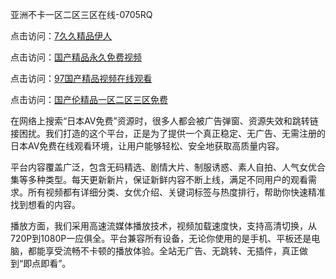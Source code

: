 亚洲不卡一区二区三区在线-0705RQ

点击访问：<a href="https://gfd-5xg.pages.dev/">7久久精品伊人</a>

点击访问：<a href="https://fdhf-454.pages.dev/">国产精品永久免费视频</a>

点击访问：<a href="https://bered.pages.dev/">97国产精品视频在线观看</a>

点击访问：<a href="https://rtj-3zo.pages.dev/">国产伦精品一区二区三区免费</a>

在网络上搜索“日本AV免费”资源时，很多人都会被广告弹窗、资源失效和跳转链接困扰。我们打造的这个平台，正是为了提供一个真正稳定、无广告、无需注册的日本AV免费在线观看环境，让用户能够轻松、安全地获取高质量内容。

平台内容覆盖广泛，包含无码精选、剧情大片、制服诱惑、素人自拍、人气女优合集等多种类型。每天更新新片，保证新鲜内容不断上线，满足不同用户的观看需求。所有视频都有详细分类、女优介绍、关键词标签与热度排行，帮助你快速精准找到想看的内容。

播放方面，我们采用高速流媒体播放技术，视频加载速度快，支持高清切换，从720P到1080P一应俱全。平台兼容所有设备，无论你使用的是手机、平板还是电脑，都能享受流畅不卡顿的播放体验。全站无广告、无跳转、无插件，真正做到“即点即看”。

<span style="display:none;">[Canonical link](https://github.com/A20250705/So9 ）</span>
